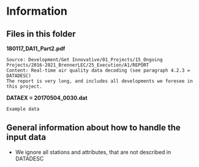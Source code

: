 <!--
SPDX-FileCopyrightText: NOI Techpark <digital@noi.bz.it>

SPDX-License-Identifier: CC0-1.0
-->

# Information

## Files in this folder

**180117_DA11_Part2.pdf**
```
Source: Development/Get Innovative/01_Projects/15_Ongoing Projects/2016-2021_BrennerLEC/25_Execution/A1/REPORT
Content: Real-time air quality data decoding (see paragraph 4.2.3 = DATADESC)
The report is very long, and includes all developments we foresee in this project.
```

**DATAEX = 20170504_0030.dat**
```
Example data
```

## General information about how to handle the input data

- We ignore all stations and attributes, that are not described in DATADESC

